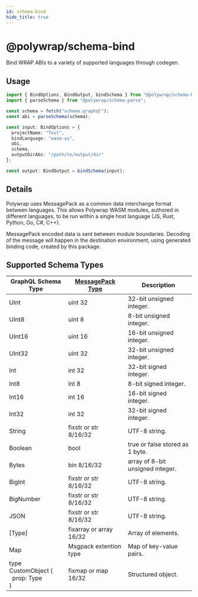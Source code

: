 ```yaml
---
id: schema-bind
hide_title: true
---
```


# @polywrap/schema-bind

Bind WRAP ABIs to a variety of supported languages through codegen.

## Usage

``` typescript
import { BindOptions, BindOutput, bindSchema } from "@polywrap/schema-bind";
import { parseSchema } from "@polywrap/schema-parse";

const schema = fetch("schema.graphql");
const abi = parseSchema(schema);

const input: BindOptions = {
  projectName: "Test",
  bindLanguage: "wasm-as",
  abi,
  schema,
  outputDirAbs: "/path/to/output/dir"
};

const output: BindOutput = bindSchema(input);
```

## Details

Polywrap uses MessagePack as a common data interchange format between languages. This allows Polywrap WASM modules, authored in different languages, to be run within a single host language (JS, Rust, Python, Go, C#, C++).

MessagePack encoded data is sent between module boundaries. Decoding of the message will happen in the destination environment, using generated binding code, created by this package.

## Supported Schema Types

| GraphQL Schema Type | [MessagePack Type](https://github.com/msgpack/msgpack/blob/master/spec.md#formats) | Description |
|-|-|-|
| UInt | uint 32 | 32-bit unsigned integer. |
| UInt8 | uint 8 | 8-bit unsigned integer. |
| UInt16 | uint 16 | 16-bit unsigned integer. |
| UInt32 | uint 32 | 32-bit unsigned integer. |
| Int | int 32 | 32-bit signed integer. |
| Int8 | int 8 | 8-bit signed integer. |
| Int16 | int 16 | 16-bit signed integer. |
| Int32 | int 32 | 32-bit signed integer. |
| String | fixstr or str 8/16/32 | UTF-8 string. |
| Boolean | bool | true or false stored as 1 byte. |
| Bytes | bin 8/16/32 | array of 8-bit unsigned integer. |
| BigInt | fixstr or str 8/16/32 | UTF-8 string. |
| BigNumber | fixstr or str 8/16/32 | UTF-8 string. |
| JSON | fixstr or str 8/16/32 | UTF-8 string. |
| [Type] | fixarray or array 16/32 | Array of elements. |
| Map | Msgpack extention type | Map of key-value pairs. |
| type CustomObject {<br/>&nbsp;&nbsp;prop: Type<br/>} | fixmap or map 16/32 | Structured object. |
